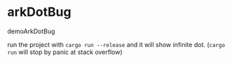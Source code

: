 # arkDotBug
demoArkDotBug

run the project with `cargo run --release` and it will show infinite dot.
(`cargo run` will stop by panic at stack overflow)

